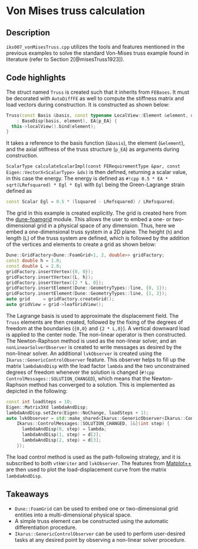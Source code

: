 # Von Mises truss calculation

## Description

`iks007_vonMisesTruss.cpp` utilizes the tools and features mentioned in the previous examples to solve the
standard Von-Mises truss example found in literature (refer to Section 2[@misesTruss1923]).

## Code highlights

The struct named `Truss` is created such that it inherits from `FEBases`.
It must be decorated with `AutoDiffFE` as well to compute the stiffness matrix and load vectors during construction.
It is constructed as shown below:

```cpp
Truss(const Basis &basis, const typename LocalView::Element &element, double p_EA)
    : BaseDisp(basis, element), EA{p_EA} {
  this->localView().bind(element);
}
```

It takes a reference to the basis function (`&basis`), the element (`&element`), and the axial stiffness of the
truss structure (`p_EA`) as arguments during construction.

`ScalarType calculateScalarImpl(const FERequirementType &par, const Eigen::VectorX<ScalarType> &dx)` is
then defined, returning a scalar value, in this case the energy.
The energy is defined as `#!cpp 0.5 * EA * sqrt(LRefsquared) * Egl * Egl` with `Egl` being the Green-Lagrange strain defined as

```cpp
const Scalar Egl = 0.5 * (lsquared - LRefsquared) / LRefsquared;
```

The grid in this example is created explicitly. The grid is created here from the
[dune-foamgrid](https://www.dune-project.org/modules/dune-foamgrid/) module.
This allows the user to embed a one- or two-dimensional grid in a physical space of any dimension. Thus, here we embed
a one-dimensional truss system in a 2D plane. The height (`h`) and length (`L`) of the truss system are defined, which is followed by
the addition of the vertices and elements to create a grid as shown below:

```cpp
Dune::GridFactory<Dune::FoamGrid<1, 2, double>> gridFactory;
const double h = 1.0;
const double L = 2.0;
gridFactory.insertVertex({0, 0});
gridFactory.insertVertex({L, h});
gridFactory.insertVertex({2 * L, 0});
gridFactory.insertElement(Dune::GeometryTypes::line, {0, 1});
gridFactory.insertElement(Dune::GeometryTypes::line, {1, 2});
auto grid     = gridFactory.createGrid();
auto gridView = grid->leafGridView();
```

The Lagrange basis is used to approximate the displacement field. The `Truss` elements are then created, followed by the fixing of the
degrees of freedom at the boundaries (`{0,0}` and `{2 * L,0}`). A vertical downward load is applied to the center node.
The non-linear operator is then constructed. The Newton-Raphson method is used as the non-linear solver, and an `nonLinearSolverObserver` is
created to write messages as desired by the non-linear solver. An additional `lvkObserver` is created using the `Ikarus::GenericControlObserver`
feature. This observer helps to fill up the matrix `lambdaAndDisp` with the load factor `lambda` and the two unconstrained degrees of
freedom whenever
the solution is changed (`#!cpp ControlMessages::SOLUTION_CHANGED`), which means that the Newton-Raphson method has converged to a solution.
This is implemented as depicted in the following:

```cpp
const int loadSteps = 10;
Eigen::Matrix3Xd lambdaAndDisp;
lambdaAndDisp.setZero(Eigen::NoChange, loadSteps + 1);
auto lvkObserver = std::make_shared<Ikarus::GenericObserver<Ikarus::ControlMessages>>(
    Ikarus::ControlMessages::SOLUTION_CHANGED, [&](int step) {
      lambdaAndDisp(0, step) = lambda;
      lambdaAndDisp(1, step) = d[2];
      lambdaAndDisp(2, step) = d[3];
    });
```

The load control method is used as the path-following strategy, and it is subscribed to both `vtkWriter` and `lvkObserver`.
The features from [Matplot++](https://github.com/alandefreitas/matplotplusplus) are then used to plot the load-displacement curve from
the matrix `lambdaAndDisp`.

## Takeaways

- `Dune::FoamGrid` can be used to embed one or two-dimensional grid entities into a multi-dimensional physical space.
- A simple truss element can be constructed using the automatic differentiation procedure.
- `Ikarus::GenericControlObserver` can be used to perform user-desired tasks at any desired point by observing a non-linear solver procedure.
